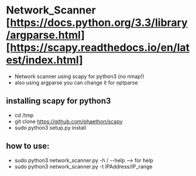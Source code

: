 # Network_Scanner [https://docs.python.org/3.3/library/argparse.html][https://scapy.readthedocs.io/en/latest/index.html]
- Network scanner using scapy for python3 (no nmap!)
- also using argparse you can change it for optparse

## installing scapy for python3 
* cd /tmp
* git clone https://github.com/phaethon/scapy
* sudo python3 setup.py install

## how to use:
* sudo python3 network_scanner.py -h / --help --> for help 
* sudo python3 network_scanner.py -t IPAddress/IP_range
